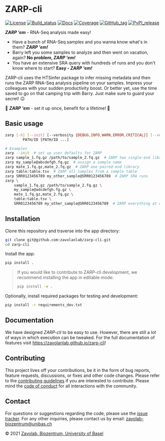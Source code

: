 # ZARP-cli

[![License][badge-license]][badge-url-license]
[![Build_status][badge-build-status]][badge-url-build-status]
[![Docs][badge-docs]][badge-url-docs]
[![Coverage][badge-coverage]][badge-url-coverage]
[![GitHub_tag][badge-github-tag]][badge-url-github-tag]
[![PyPI_release][badge-pypi]][badge-url-pypi]

**_ZARP 'em_** - RNA-Seq analysis made easy!

* Have a bunch of RNA-Seq samples and you wanna know what's in them? **_ZARP
'em!_**  
* Barry left you some samples to analyze and then went on vacation, again? **No
problem, _ZARP 'em!_**  
* You have an extensive SRA query with hundreds of runs and you don't know
where to start? **Easy - _ZARP 'em!_**

ZARP-cli uses the HTSinfer package to infer missing metadata and then runs the
ZARP RNA-Seq analysis pipeline on your samples. Impress your colleagues with
your sudden productivity boost. Or better yet, use the time saved to go on that
camping trip with Barry. Just make sure to guard your secret! :wink:

:pill: **_ZARP 'em_** - set it up once, benefit for a lifetime! :syringe:

## Basic usage

```sh
zarp [-h] [--init] [--verbosity {DEBUG,INFO,WARN,ERROR,CRITICAL}] [--version]
        PATH/ID [PATH/ID ...]

# Examples
zarp --init  # set up user defaults for ZARP
zarp sample_1.fq.gz /path/to/sample_2.fq.gz  # ZARP two single-end libraries
zarp my_sample@abcdefgh.fq.gz  # assign a sample name
zarp mate_1.fq.gz,mate_2.fq.gz  # ZARP one paired-end library
zarp table:table.tsv  # ZARP all samples from a sample table
zarp SRR0123456789 my_other_sample@SRR0123456789  # ZARP SRA runs
zarp \
    sample_1.fq.gz /path/to/sample_2.fq.gz \
    my_sample@adcdefgh.fg.gz \
    mate_1.fq.gz,mate_2.fq.gz \
    table:table.tsv \
    SRR0123456789 my_other_sample@SRR0123456789  # ZARP everything at once!
```

## Installation

Clone this repository and traverse into the app directory:

```sh
git clone git@github.com:zavolanlab/zarp-cli.git
cd zarp-cli
```

Install the app:

```sh
pip install .
```

> If you would like to contribute to ZARP-cli development, we recommend
> installing the app in editable mode:
>
> ```sh
> pip install -e .
> ```

Optionally, install required packages for testing and development:

```sh
pip install -r requirements_dev.txt
```

## Documentation

We have designed _ZARP-cli_ to be easy to use. However, there are still a lot
of ways in which execution can be tweaked. For the full documentation of
features visit <https://zavolanlab.github.io/zarp-cli>!

## Contributing

This project lives off your contributions, be it in the form of bug reports,
feature requests, discussions, or fixes and other code changes. Please refer
to the [contributing guidelines](CONTRIBUTING.md) if you are interested to
contribute. Please mind the [code of conduct](CODE_OF_CONDUCT.md) for all
interactions with the community.

## Contact

For questions or suggestions regarding the code, please use the
[issue tracker][issue-tracker]. For any other inquiries, please contact us
by email: <zavolab-biozentrum@unibas.ch>

&copy; 2021 [Zavolab, Biozentrum, University of Basel][contact]

[contact]: <zavolab-biozentrum@unibas.ch>
[badge-build-status]: <https://github.com/zavolanlab/zarp-cli/actions/workflows/ci.yml/badge.svg>
[badge-coverage]: <https://codecov.io/gh/zavolanlab/zarp-cli/branch/dev/graph/badge.svg?branch=dev&token=0KQZYULZ88>
[badge-docs]: <https://readthedocs.org/projects/zarp-cli/badge/?version=latest>
[badge-github-tag]: <https://img.shields.io/github/v/tag/zavolanlab/zarp-cli?color=C39BD3>
[badge-license]: <https://img.shields.io/badge/license-Apache%202.0-blue.svg>
[badge-pypi]: <https://img.shields.io/pypi/v/zarp.svg?style=flat&color=C39BD3>
[badge-url-build-status]: <https://github.com/zavolanlab/zarp-cli/actions/workflows/ci.yml>
[badge-url-coverage]: <https://codecov.io/gh/zavolanlab/zarp-cli?branch=dev>
[badge-url-docs]: <https://zarp-cli.readthedocs.io/en/latest/?badge=latest>
[badge-url-github-tag]: <https://github.com/zavolanlab/zarp-cli/releases>
[badge-url-license]: <http://www.apache.org/licenses/LICENSE-2.0>
[badge-url-pypi]: <https://pypi.python.org/pypi/zarp>
[issue-tracker]: <https://github.com/zavolanlab/zarp-cli/issues>
